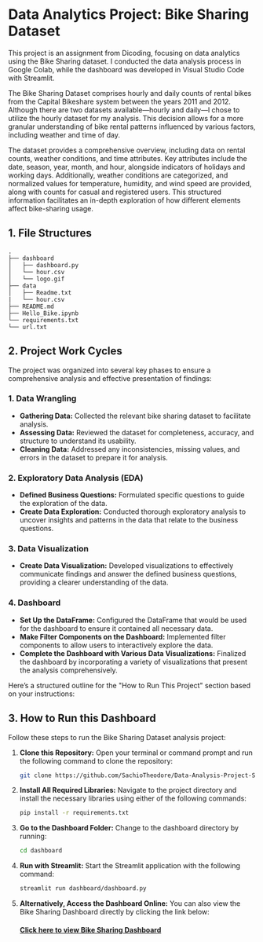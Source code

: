 # Data Analytics Project: Bike Sharing Dataset

This project is an assignment from Dicoding, focusing on data analytics using the Bike Sharing dataset. I conducted the data analysis process in Google Colab, while the dashboard was developed in Visual Studio Code with Streamlit.

The Bike Sharing Dataset comprises hourly and daily counts of rental bikes from the Capital Bikeshare system between the years 2011 and 2012. Although there are two datasets available—hourly and daily—I chose to utilize the hourly dataset for my analysis. This decision allows for a more granular understanding of bike rental patterns influenced by various factors, including weather and time of day.

The dataset provides a comprehensive overview, including data on rental counts, weather conditions, and time attributes. Key attributes include the date, season, year, month, and hour, alongside indicators of holidays and working days. Additionally, weather conditions are categorized, and normalized values for temperature, humidity, and wind speed are provided, along with counts for casual and registered users. This structured information facilitates an in-depth exploration of how different elements affect bike-sharing usage.


## 1. File Structures

```
.
├── dashboard
│   ├── dashboard.py
│   └── hour.csv
│   └── logo.gif
├── data
│   ├── Readme.txt
|   └── hour.csv
├── README.md
├── Hello_Bike.ipynb
└── requirements.txt
└── url.txt
```

## 2. Project Work Cycles

The project was organized into several key phases to ensure a comprehensive analysis and effective presentation of findings:

### 1. Data Wrangling
- **Gathering Data:** Collected the relevant bike sharing dataset to facilitate analysis.
- **Assessing Data:** Reviewed the dataset for completeness, accuracy, and structure to understand its usability.
- **Cleaning Data:** Addressed any inconsistencies, missing values, and errors in the dataset to prepare it for analysis.

### 2. Exploratory Data Analysis (EDA)
- **Defined Business Questions:** Formulated specific questions to guide the exploration of the data.
- **Create Data Exploration:** Conducted thorough exploratory analysis to uncover insights and patterns in the data that relate to the business questions.

### 3. Data Visualization
- **Create Data Visualization:** Developed visualizations to effectively communicate findings and answer the defined business questions, providing a clearer understanding of the data.

### 4. Dashboard
- **Set Up the DataFrame:** Configured the DataFrame that would be used for the dashboard to ensure it contained all necessary data.
- **Make Filter Components on the Dashboard:** Implemented filter components to allow users to interactively explore the data.
- **Complete the Dashboard with Various Data Visualizations:** Finalized the dashboard by incorporating a variety of visualizations that present the analysis comprehensively.

Here’s a structured outline for the "How to Run This Project" section based on your instructions:

## 3. How to Run this Dashboard

Follow these steps to run the Bike Sharing Dataset analysis project:

1. **Clone this Repository:**
   Open your terminal or command prompt and run the following command to clone the repository:
   ```bash
   git clone https://github.com/SachioTheodore/Data-Analysis-Project-Submission.git
   ```

2. **Install All Required Libraries:**
   Navigate to the project directory and install the necessary libraries using either of the following commands:
   ```bash
   pip install -r requirements.txt
   ```

3. **Go to the Dashboard Folder:**
   Change to the dashboard directory by running:
   ```bash
   cd dashboard
   ```

4. **Run with Streamlit:**
   Start the Streamlit application with the following command:
   ```bash
   streamlit run dashboard/dashboard.py
   ```

5. **Alternatively, Access the Dashboard Online:**
   You can also view the Bike Sharing Dashboard directly by clicking the link below:
   #### [**Click here to view Bike Sharing Dashboard**](http://localhost:8502)

